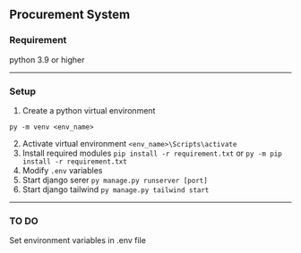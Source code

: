 ## Procurement System

### Requirement
 python 3.9 or higher

-----------

### Setup
1. Create a python virtual environment
```
py -m venv <env_name>
```
2. Activate virtual environment
`<env_name>\Scripts\activate`
3. Install required modules
```pip install -r requirement.txt``` or ```py -m pip install -r requirement.txt```
4. Modify `.env` variables
5. Start django serer
```py manage.py runserver [port]```
6. Start django tailwind
```py manage.py tailwind start```
----------------
### TO DO
Set environment variables in .env file